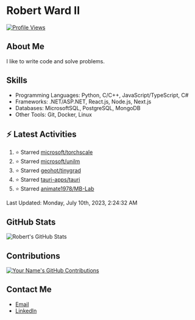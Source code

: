 
# Robert Ward II

[![Profile Views](https://komarev.com/ghpvc/?username=Robert-W-Ward)](https://github.com/Robert-W-Ward)

## About Me
I like to write code and solve problems.

## Skills
- Programming Languages: Python, C/C++, JavaScript/TypeScript, C#
- Frameworks: .NET/ASP.NET, React.js, Node.js, Next.js
- Databases: MicrosoftSQL, PostgreSQL, MongoDB
- Other Tools: Git, Docker, Linux

## :zap: Latest Activities
<!--RECENT_ACTIVITY:start-->
1. ⭐ Starred [microsoft/torchscale](https://github.com/microsoft/torchscale)
2. ⭐ Starred [microsoft/unilm](https://github.com/microsoft/unilm)
3. ⭐ Starred [geohot/tinygrad](https://github.com/geohot/tinygrad)
4. ⭐ Starred [tauri-apps/tauri](https://github.com/tauri-apps/tauri)
5. ⭐ Starred [animate1978/MB-Lab](https://github.com/animate1978/MB-Lab)
<!--RECENT_ACTIVITY:end-->

<!--RECENT_ACTIVITY:last_update-->
Last Updated: Monday, July 10th, 2023, 2:24:32 AM
<!--RECENT_ACTIVITY:last_update_end-->

<!--END_SECTIN:activity-->
## GitHub Stats
![Robert's GitHub Stats](https://github-readme-stats.vercel.app/api?username=Robert-W-Ward&show_icons=true&theme=radical)

## Contributions
[![Your Name's GitHub Contributions](https://github-readme-streak-stats.herokuapp.com/?user=Robert-W-Ward&theme=radical)](https://github.com/your-username)

## Contact Me
- [Email](mailto:robertwesleyward2019@gmail.com)
- [LinkedIn](https://linkedin.com/in/https://www.linkedin.com/in/robert-ward-ii/)
